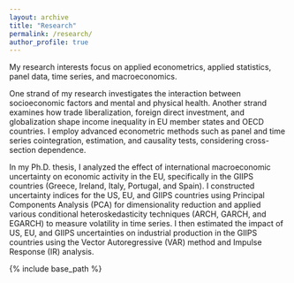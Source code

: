 ```yaml
---
layout: archive
title: "Research"
permalink: /research/
author_profile: true
---
```

My research interests focus on applied econometrics, applied statistics, panel data, time series, and macroeconomics. 

One strand of my research investigates the interaction between socioeconomic factors and mental and physical health. Another strand examines how trade liberalization, foreign direct investment, and globalization shape income inequality in EU member states and OECD countries. I employ advanced econometric methods such as panel and time series cointegration, estimation, and causality tests, considering cross-section dependence.

In my Ph.D. thesis, I analyzed the effect of international macroeconomic uncertainty on economic activity in the EU, specifically in the GIIPS countries (Greece, Ireland, Italy, Portugal, and Spain). I constructed uncertainty indices for the US, EU, and GIIPS countries using Principal Components Analysis (PCA) for dimensionality reduction and applied various conditional heteroskedasticity techniques (ARCH, GARCH, and EGARCH) to measure volatility in time series. I then estimated the impact of US, EU, and GIIPS uncertainties on industrial production in the GIIPS countries using the Vector Autoregressive (VAR) method and Impulse Response (IR) analysis.

<nbsp>

{% include base_path %}


